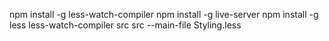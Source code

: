 npm install -g less-watch-compiler
npm install -g live-server
npm install -g less
less-watch-compiler src src --main-file Styling.less
